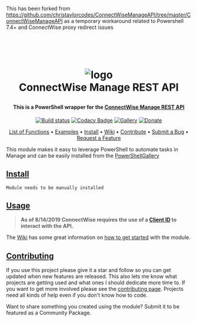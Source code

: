 

This has been forked from https://github.com/christaylorcodes/ConnectWiseManageAPI/tree/master/ConnectWiseManageAPI as a temporary workaround related to Powershell 7.4+ and ConnectWise proxy redirect issues 


﻿<h1 align="center">
  <br>
  <img src=".\Media\Manage-RGB-Horiz-Master.png" alt="logo"></a>
  <br>
  ConnectWise Manage REST API
  <br>
</h1>

<h4 align="center">

This is a PowerShell wrapper for the [ConnectWise Manage REST API](https://developer.connectwise.com/Products/Manage/REST)

</h4>

<div align="center">

[![Build status](https://ci.appveyor.com/api/projects/status/gkmh0h0234s1x7rt?svg=true)](https://ci.appveyor.com/project/christaylorcodes/connectwisemanageapi)
[![Codacy Badge](https://api.codacy.com/project/badge/Grade/8aa3633cda3d41d5baa5e9f595b8124f)](https://www.codacy.com/gh/christaylorcodes/ConnectWiseManageAPI/dashboard?utm_source=github.com&amp;utm_medium=referral&amp;utm_content=christaylorcodes/ConnectWiseManageAPI&amp;utm_campaign=Badge_Grade)
[![Gallery](https://img.shields.io/powershellgallery/v/ConnectWiseManageAPI?label=PS%20Gallery&logo=powershell&logoColor=white)](https://www.powershellgallery.com/packages/ConnectWiseManageAPI)
[![Donate](https://img.shields.io/badge/$-donate-ff69b4.svg?maxAge=2592000&amp;style=flat)](https://github.com/christaylorcodes/GitHub-Template/blob/main/DONATE.md)

</div>

<p align="center">
    <a href="ConnectWiseManageAPI_Functions.md">List of Functions</a> •
    <a href="https://github.com/christaylorcodes/ConnectWiseManageAPI/tree/master/Examples">Examples</a> •
    <a href="#install">Install</a> •
    <a href="https://github.com/christaylorcodes/ConnectWiseManageAPI/wiki">Wiki</a> •
    <a href="CONTRIBUTING.md">Contribute</a> •
    <a href="CONTRIBUTING.md#reporting-bugs">Submit a Bug</a> •
    <a href="CONTRIBUTING.md#suggesting-enhancements">Request a Feature</a>
</p>

This module makes it easy to leverage PowerShell to automate tasks in Manage and can be easily installed from the [PowerShellGallery](https://www.powershellgallery.com/packages/ConnectWiseManageAPI)

## [Install](https://www.powershellgallery.com/packages/ConnectWiseManageAPI)

```
Module needs to be manually installed 
```

## [Usage]((https://github.com/christaylorcodes/ConnectWiseManageAPI/wiki/Getting-Started---Authentication))

> **As of 8/14/2019 ConnectWise requires the use of a [Client ID](https://developer.connectwise.com/ClientID) to interact with the API.**

The [Wiki](https://github.com/christaylorcodes/ConnectWiseManageAPI/wiki) has some great information on [how to get started](https://github.com/christaylorcodes/ConnectWiseManageAPI/wiki/Getting-Started---Authentication) with the module.

## [Contributing](CONTRIBUTING.md)

If you use this project please give it a star and follow so you can get updated when new features are released. This also lets me know what projects are getting used and what ones I should dedicate more time to. If you want to get more involved please see the [contributing page](CONTRIBUTING.md). Projects need all kinds of help even if you don't know how to code.

Want to share something you created using the module? Submit it to be featured as a Community Package.
